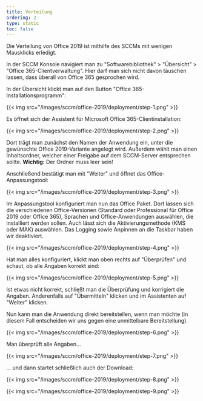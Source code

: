 ```yaml
---
title: Verteilung
ordering: 2
type: static
toc: false
---
```


Die Verteilung von Office 2019 ist mithilfe des SCCMs mit wenigen Mausklicks erledigt. 

<!--more-->

In der SCCM Konsole navigiert man zu "Softwarebibliothek" > "Übersicht" > "Office 365-Clientverwaltung". Hier darf man sich nicht davon täuschen lassen, dass überall von Office 365 gesprochen wird. 

In der Übersicht klickt man auf den Button "Office 365-Installationsprogramm":

{{< img src="/images/sccm/office-2019/deployment/step-1.png" >}}

Es öffnet sich der Assistent für Microsoft Office 365-Clientinstallation:

{{< img src="/images/sccm/office-2019/deployment/step-2.png" >}}

Dort trägt man zunächst den Namen der Anwendung ein, unter die gewünschte Office 2019-Variante angelegt wird. Außerdem wählt man einen Inhaltsordner, welcher einer Freigabe auf dem SCCM-Server entsprechen sollte. **Wichtig:** Der Ordner muss leer sein!

Anschließend bestätigt man mit "Weiter" und öffnet das Office-Anpassungstool:

{{< img src="/images/sccm/office-2019/deployment/step-3.png" >}}

Im Anpassungstool konfiguriert man nun das Office Paket. Dort lassen sich die verschiedenen Office-Versionen (Standard oder Professional für Office 2019 oder Office 365), Sprachen und Office-Anwendungen auswählen, die installiert werden sollen. Auch lässt sich die Aktivierungsmethode (KMS oder MAK) auswählen. Das Logging sowie Anpinnen an die Taskbar haben wir deaktiviert. 

{{< img src="/images/sccm/office-2019/deployment/step-4.png" >}}

Hat man alles konfiguriert, klickt man oben rechts auf "Überprüfen" und schaut, ob alle Angaben korrekt sind:

{{< img src="/images/sccm/office-2019/deployment/step-5.png" >}}

Ist etwas nicht korrekt, schließt man die Überprüfung und korrigiert die Angaben. Anderenfalls auf "Übermitteln" klicken und im Assistenten auf "Weiter" klicken. 

Nun kann man die Anwendung direkt bereitstellen, wenn man möchte (in diesem Fall entscheiden wir uns gegen eine unmittelbare Bereitstellung).

{{< img src="/images/sccm/office-2019/deployment/step-6.png" >}}

Man überprüft alle Angaben...

{{< img src="/images/sccm/office-2019/deployment/step-7.png" >}}

... und dann startet schließlich auch der Download:

{{< img src="/images/sccm/office-2019/deployment/step-8.png" >}}

{{< img src="/images/sccm/office-2019/deployment/step-9.png" >}}